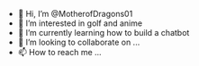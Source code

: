- 👋 Hi, I’m @MotherofDragons01
- 👀 I’m interested in golf and anime
- 🌱 I’m currently learning how to build a chatbot
- 💞️ I’m looking to collaborate on ...
- 📫 How to reach me ...

<!---
MotherofDragons01/MotherofDragons01 is a ✨ special ✨ repository because its `README.md` (this file) appears on your GitHub profile.
You can click the Preview link to take a look at your changes.
--->
